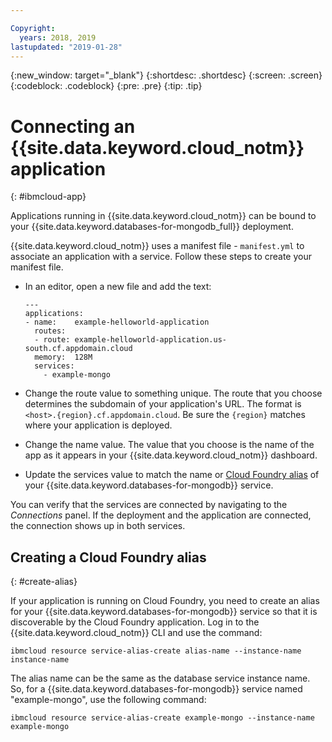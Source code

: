 ```yaml
---

Copyright:
  years: 2018, 2019
lastupdated: "2019-01-28"
---
```


{:new_window: target="_blank"}
{:shortdesc: .shortdesc}
{:screen: .screen}
{:codeblock: .codeblock}
{:pre: .pre}
{:tip: .tip}

# Connecting an {{site.data.keyword.cloud_notm}} application
{: #ibmcloud-app}

Applications running in {{site.data.keyword.cloud_notm}} can be bound to your {{site.data.keyword.databases-for-mongodb_full}} deployment. 

{{site.data.keyword.cloud_notm}} uses a manifest file - `manifest.yml` to associate an application with a service. Follow these steps to create your manifest file.
- In an editor, open a new file and add the text:
  ```
  ---
  applications:
  - name:    example-helloworld-application
    routes:
    - route: example-helloworld-application.us-south.cf.appdomain.cloud
    memory:  128M
    services:
      - example-mongo
  ```

- Change the route value to something unique. The route that you choose determines the subdomain of your application's URL. The format is `<host>.{region}.cf.appdomain.cloud`. Be sure the `{region}` matches where your application is deployed.
- Change the name value. The value that you choose is the name of the app as it appears in your {{site.data.keyword.cloud_notm}} dashboard.
- Update the services value to match the name or [Cloud Foundry alias](#create-alias) of your {{site.data.keyword.databases-for-mongodb}} service.

You can verify that the services are connected by navigating to the _Connections_ panel. If the deployment and the application are connected, the connection shows up in both services.

## Creating a Cloud Foundry alias
{: #create-alias}

If your application is running on Cloud Foundry, you need to create an alias for your {{site.data.keyword.databases-for-mongodb}} service so that it is discoverable by the Cloud Foundry application. Log in to the {{site.data.keyword.cloud_notm}} CLI and use the command:

`ibmcloud resource service-alias-create alias-name --instance-name instance-name`

The alias name can be the same as the database service instance name. So, for a {{site.data.keyword.databases-for-mongodb}} service named "example-mongo", use the following command:

`ibmcloud resource service-alias-create example-mongo --instance-name example-mongo`





